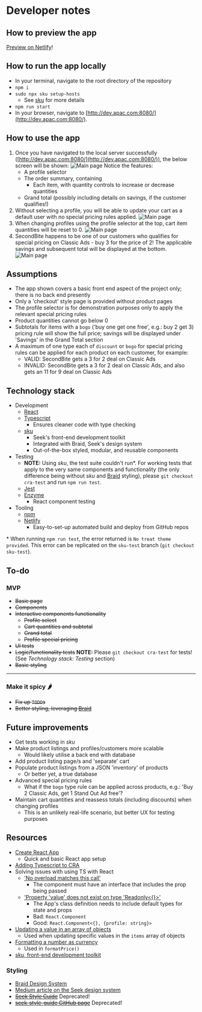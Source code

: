 # Developer notes

## How to preview the app
[Preview on Netlify](https://jolly-feynman-1d340e.netlify.app/apac/index.html)!

## How to run the app locally
- In your terminal, navigate to the root directory of the repository
- `npm i`
- `sudo npx sku setup-hosts`
    - See [sku](https://seek-oss.github.io/sku/#/./docs/getting-started) for more details
- `npm run start`
- In your browser, navigate to [http://dev.apac.com:8080/](http://dev.apac.com:8080/).

## How to use the app
1. Once you have navigated to the local server successfully ([http://dev.apac.com:8080/](http://dev.apac.com:8080/)), the below screen will be shown:
![Main page](./img/main.png)
Notice the features:
    - A profile selector
    - The order summary, containing
        - Each item, with quantity controls to increase or decrease quantities
    - Grand total (possibly including details on savings, if the customer qualifies!)
1. Without selecting a profile, you will be able to update your cart as a default user with no special pricing rules applied.
![Main page](./img/default.png)
1. When changing profiles using the profile selector at the top, cart item quantities will be reset to 0.
![Main page](./img/secondbite.png)
1. SecondBite happens to be one of our customers who qualifies for special pricing on Classic Ads - buy 3 for the price of 2! The applicable savings and subsequent total will be displayed at the bottom.
![Main page](./img/secondbitesavings.png)

## Assumptions
- The app shown covers a basic front end aspect of the project only; there is no back end presently
- Only a 'checkout' style page is provided without product pages
- The profile selector is for demonstration purposes only to apply the relevant special pricing rules
- Product quantities cannot go below 0
- Subtotals for items with a `bogo` ('buy one get one free', e.g.: buy 2 get 3) pricing rule will show the full price; savings will be displayed under 'Savings' in the Grand Total section
- A maximum of one type each of `discount` or `bogo` for special pricing rules can be applied for each product on each customer, for example:
    - VALID: SecondBite gets a 3 for 2 deal on Classic Ads
    - INVALID: SecondBite gets a 3 for 2 deal on Classic Ads, and also gets an 11 for 9 deal on Classic Ads

## Technology stack
- Development
    - [React](https://reactjs.org/)
    - [Typescript](http://typescriptlang.org/)
        - Ensures cleaner code with type checking
    - [sku](https://seek-oss.github.io/sku/)
        - Seek's front-end development toolkit
        - Integrated with Braid, Seek's design system
        - Out-of-the-box styled, modular, and reusable components
- Testing
    - **NOTE:** Using *sku*, the test suite couldn't run*. For working tests that apply to the very same components and functionality (the only difference being without *sku* and [Braid](https://seek-oss.github.io/braid-design-system/) styling), please `git checkout cra-test` and run `npm run test`.
    - [Jest](https://jestjs.io/)
    - [Enzyme](https://github.com/enzymejs/enzyme)
        - React component testing
- Tooling
    - [npm](https://www.npmjs.com/)
    - [Netlify](https://www.netlify.com/)
        - Easy-to-set-up automated build and deploy from GitHub repos

\* When running `npm run test`, the error returned is `No treat theme provided`. This error can be replicated on the `sku-test` branch (`git checkout sku-test`).

## To-do

### MVP
- ~~Basic page~~
- ~~Components~~
- ~~Interactive components functionality~~
    - ~~Profile select~~
    - ~~Cart quantities and subtotal~~
    - ~~Grand total~~
    - ~~Profile special pricing~~
- ~~UI tests~~
- ~~Logic/functionality tests~~ **NOTE:** Please `git checkout cra-test` for tests! (See *Technology stack: Testing* section)
- ~~Basic styling~~
---
### Make it spicy 🌶
- ~~Fix up `TODO`s~~
- ~~Better styling, leveraging [Braid](https://seek-oss.github.io/braid-design-system/)~~

## Future improvements
- Get tests working in *sku*
- Make product listings and profiles/customers more scalable
    - Would likely utilise a back end with database
- Add product listing page/s and 'separate' cart
- Populate product listings from a JSON 'inventory' of products
    - Or better yet, a true database
- Advanced special pricing rules
    - What if the `bogo` type rule can be applied across products, e.g.: 'Buy 2 Classic Ads, get 1 Stand Out Ad free'?
- Maintain cart quantities and reassess totals (including discounts) when changing profiles
    - This is an unlikely real-life scenario, but better UX for testing purposes

## Resources
- [Create React App](https://reactjs.org/docs/create-a-new-react-app.html)
    - Quick and basic React app setup
- [Adding Typescript to CRA](https://create-react-app.dev/docs/adding-typescript/)
- Solving issues with using TS with React
    - ['No overload matches this call'](https://stackoverflow.com/questions/58449813/react-typescript-error-no-overload-matches-this-call)
        - The component must have an interface that includes the prop being passed
    - ['Property 'value' does not exist on type 'Readonly<{}>'](https://stackoverflow.com/questions/47561848/property-value-does-not-exist-on-type-readonly)
        - The App's class definition needs to include default types for state and props
        - Bad: `React.Component`
        - Good: `React.Component<{}, {profile: string}>`
- [Updating a value in an array of objects](https://medium.com/javascript-in-plain-english/react-updating-a-value-in-state-array-7bae7c7eaef9)
    - Used when updating specific values in the `items` array of objects
- [Formatting a number as currency](https://developer.mozilla.org/en-US/docs/Web/JavaScript/Reference/Global_Objects/Number/toLocaleString)
    - Used in `formatPrice()`
- [sku, front-end development toolkit](https://github.com/seek-oss/sku)

### Styling
- [Braid Design System](https://seek-oss.github.io/braid-design-system/)
- [Medium article on the Seek design system](https://medium.com/seek-blog/sketching-in-the-browser-33a7b7aa0526)
- ~~[Seek Style Guide](http://seek-oss.github.io/seek-style-guide/)~~ Deprecated!
- ~~[seek-style-guide GitHub page](https://github.com/seek-oss/seek-style-guide)~~ Deprecated!

